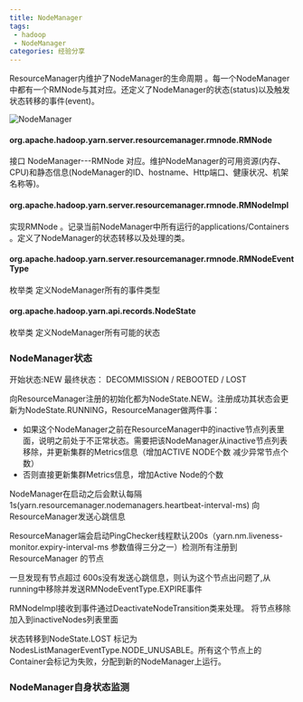 ```yaml
---
title: NodeManager
tags:
 - hadoop
 - NodeManager
categories: 经验分享
---
```


ResourceManager内维护了NodeManager的生命周期 。每一个NodeManager中都有一个RMNode与其对应。还定义了NodeManager的状态(status)以及触发状态转移的事件(event)。

![NodeManager](https://www.iteblog.com/pic/hadoop/NodeManager_life_cycle_iteblog.png)

#### org.apache.hadoop.yarn.server.resourcemanager.rmnode.RMNode
接口 NodeManager---RMNode 对应。维护NodeManager的可用资源(内存、CPU)和静态信息(NodeManager的ID、hostname、Http端口、健康状况、机架名称等)。
#### org.apache.hadoop.yarn.server.resourcemanager.rmnode.RMNodeImpl
实现RMNode 。记录当前NodeManager中所有运行的applications/Containers 。定义了NodeManager的状态转移以及处理的类。
#### org.apache.hadoop.yarn.server.resourcemanager.rmnode.RMNodeEventType
枚举类 定义NodeManager所有的事件类型
#### org.apache.hadoop.yarn.api.records.NodeState
枚举类 定义NodeManager所有可能的状态

### NodeManager状态
开始状态:NEW
最终状态： DECOMMISSION / REBOOTED / LOST

向ResourceManager注册的初始化都为NodeState.NEW。注册成功其状态会更新为NodeState.RUNNING，ResourceManager做两件事：
* 如果这个NodeManager之前在ResourceManager中的inactive节点列表里面，说明之前处于不正常状态。需要把该NodeManager从inactive节点列表移除，并更新集群的Metrics信息（增加ACTIVE NODE个数 减少异常节点个数）
* 否则直接更新集群Metrics信息，增加Active Node的个数

NodeManager在启动之后会默认每隔1s(yarn.resourcemanager.nodemanagers.heartbeat-interval-ms) 向ResourceManager发送心跳信息

ResourceManager端会启动PingChecker线程默认200s（yarn.nm.liveness-monitor.expiry-interval-ms 参数值得三分之一）检测所有注册到 ResourceManager 的节点

一旦发现有节点超过 600s没有发送心跳信息，则认为这个节点出问题了,从running中移除并发送RMNodeEventType.EXPIRE事件

RMNodeImpl接收到事件通过DeactivateNodeTransition类来处理。 将节点移除加入到inactiveNodes列表里面

状态转移到NodeState.LOST 标记为NodesListManagerEventType.NODE_UNUSABLE。所有这个节点上的Container会标记为失败，分配到新的NodeManager上运行。

### NodeManager自身状态监测
